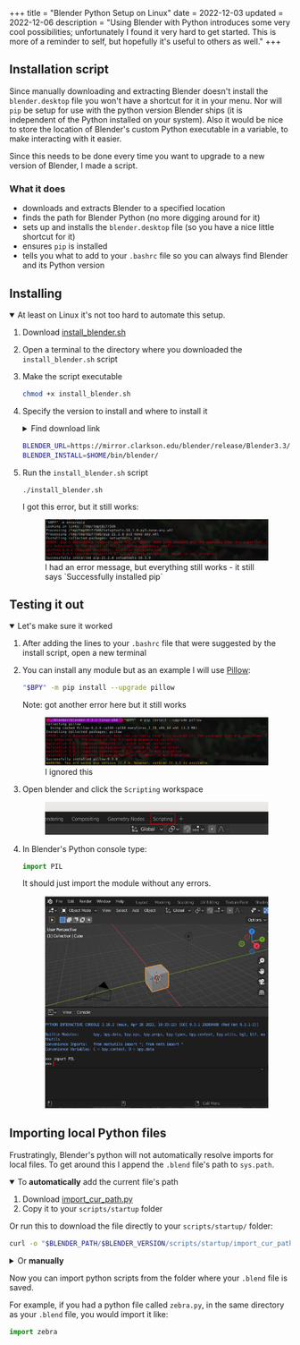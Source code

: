 +++
title = "Blender Python Setup on Linux"
date = 2022-12-03
updated = 2022-12-06
description = "Using Blender with Python introduces some very cool possibilities; unfortunately I found it very hard to get started.  This is more of a reminder to self, but hopefully it's useful to others as well."
+++

## Installation script

Since manually downloading and extracting Blender doesn't install the `blender.desktop` file you won't have a shortcut for it in your menu.  Nor will `pip` be setup for use with the python version Blender ships (it is independent of the Python installed on your system).  Also it would be nice to store the location of Blender's custom Python executable in a variable, to make interacting with it easier.

Since this needs to be done every time you want to upgrade to a new version of Blender, I made a script.

### What it does

- downloads and extracts Blender to a specified location
- finds the path for Blender Python (no more digging around for it)
- sets up and installs the `blender.desktop` file (so you have a nice little shortcut for it)
- ensures `pip` is installed
- tells you what to add to your `.bashrc` file so you can always find Blender and its Python version



## Installing
<details open="open">
<summary>
At least on Linux it's not too hard to automate this setup.
</summary>

1. Download [install_blender.sh](../assets/blender_python/install_blender.sh)
2. Open a terminal to the directory where you downloaded the `install_blender.sh` script
3. Make the script executable
    ```bash
    chmod +x install_blender.sh
    ```

4. Specify the version to install and where to install it 
    <details><summary>Find download link</summary>
    
    To find the url for the blender `.tar.xz` archive:
    
    <ol>
    <li>Go to <a href="https://www.blender.org/about/website/" target="_blank" rel="noreferrer noopener">Blender.org > About > Website</a></li>
    <li>Choose a mirror under the section titled <b>External Mirrors</b></li>
    <li>Choose the <b>release</b> folder</li>
    <li>Choose the folder with the latest version</li>
    <li>Copy the link for the file ending with <code>-linux-x64.tar.xz</code></li>
    </ol>
    </details>

    ```bash
    BLENDER_URL=https://mirror.clarkson.edu/blender/release/Blender3.3/blender-3.3.1-linux-x64.tar.xz
    BLENDER_INSTALL=$HOME/bin/blender/
    ```

5. Run the `install_blender.sh` script
    
    ```bash
    ./install_blender.sh
    ```
    
    I got this error, but it still works:

    <figure>
        <a href="../assets/blender_python/blender_python_setup_errors.png">
            <img class="img-full" title="Installation error message" src="../assets/blender_python/blender_python_setup_errors.png" alt="Error encountered: pip's dependency resolver does not currently take into account all the packages that are installed.  This behavior is the source of the following dependency conflicts." class="img-center">
        </a>
        <figcaption>I had an error message, but everything still works - it still says `Successfully installed pip`</figcaption>
    </figure>
</details>


## Testing it out
<details open="open">
<summary>Let's make sure it worked</summary>


1. After adding the lines to your `.bashrc` file that were suggested by the install script, open a new terminal

2. You can install any module but as an example I will use <a href="https://pillow.readthedocs.io/en/stable/" target="_blank" rel="noreferrer noopener">Pillow</a>:

    ```bash
    "$BPY" -m pip install --upgrade pillow
    ```

    Note: got another error here but it still works
    <figure>
        <a href="../assets/blender_python/scripting_layout.png">
            <img class="img-full img-center" title="Pillow installation error" src="../assets/blender_python/blender_python_pillow.png" alt="Error encountered: pip's dependency resolver does not currently take into account all the packages that are installed.  This behavior is the source of the following dependency conflicts.">
        </a>
        <figcaption>I ignored this</figcaption>
    </figure>

3. Open blender and click the `Scripting` workspace

    <figure>
        <a href="../assets/blender_python/scripting_layout.png">
            <img class="img-full img-center" title="Blender scripting layout" src="../assets/blender_python/scripting_layout.png" alt="Blender's scripting layout is located at the top of the screen towards the center">
        </a>
    </figure>

4. In Blender's Python console type:
    
    ```python
    import PIL
    ```
    
    It should just import the module without any errors.
    
    <figure>
        <a href="../assets/blender_python/import_pillow.png" target="_blank">
            <img class="img-full img-center" title="Blender python console with Pillow imported" src="../assets/blender_python/import_pillow.png" alt="Blender python console showing `import PIL` with no errors">
        </a>
    </figure>

</details>

## Importing local Python files


Frustratingly, Blender's python will not automatically resolve imports for local files.  To get around this I append the `.blend` file's path to `sys.path`.

<details open="true">
<summary>To <b>automatically</b> add the current file's path</summary>

1. Download [import_cur_path.py](../assets/blender_python/import_cur_path.py) 
2. Copy it to your `scripts/startup` folder

Or run this to download the file directly to your `scripts/startup/` folder: 

```bash
curl -o "$BLENDER_PATH/$BLENDER_VERSION/scripts/startup/import_cur_path.py" "{{ get_path(path='assets/blender_python/import_cur_path.py') }}"
```

</details>

<details>
    <summary>Or <b>manually</b></summary>
    
Paste the following into your python console:

```python
import sys
import os
import bpy
dir = os.path.dirname(bpy.data.filepath)
if not dir in sys.path:
    sys.path.append(dir)
```

</details>


Now you can import python scripts from the folder where your `.blend` file is saved.

For example, if you had a python file called `zebra.py`, in the same directory as your `.blend` file, you would import it like:

```python
import zebra
```

